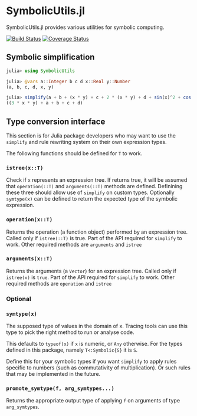 # SymbolicUtils.jl

SymbolicUtils.jl provides various utilities for symbolic computing.

[![Build Status](https://travis-ci.org/shashi/SymbolicUtils.jl.svg?branch=master)](https://travis-ci.org/shashi/SymbolicUtils.jl)  [![Coverage Status](https://coveralls.io/repos/github/shashi/SymbolicUtils.jl/badge.svg?branch=master)](https://coveralls.io/github/shashi/SymbolicUtils.jl?branch=master)

## Symbolic simplification

```julia
julia> using SymbolicUtils

julia> @vars a::Integer b c d x::Real y::Number
(a, b, c, d, x, y)

julia> simplify(a + b + (x * y) + c + 2 * (x * y) + d + sin(x)^2 + cos(x)^2 - y^0)
((3 * x * y) + a + b + c + d)
```

## Type conversion interface

This section is for Julia package developers who may want to use the `simplify` and rule rewriting system on their own expression types.

The following functions should be defined for `T` to work.

### `istree(x::T)`

Check if `x` represents an expression tree. If returns true,
it will be assumed that `operation(::T)` and `arguments(::T)`
methods are defined. Definining these three should allow use
of `simplify` on custom types. Optionally `symtype(x)` can be
defined to return the expected type of the symbolic expression.

### `operation(x::T)`

Returns the operation (a function object) performed by an expression
tree. Called only if `istree(::T)` is true. Part of the API required
for `simplify` to work. Other required methods are `arguments` and `istree`

### `arguments(x::T)`

Returns the arguments (a `Vector`) for an expression tree.
Called only if `istree(x)` is `true`. Part of the API required
for `simplify` to work. Other required methods are `operation` and `istree`


### Optional

### `symtype(x)`

The supposed type of values in the domain of x. Tracing tools can use this type to
pick the right method to run or analyse code.

This defaults to `typeof(x)` if `x` is numeric, or `Any` otherwise.
For the types defined in this package, namely `T<:Symbolic{S}` it is `S`.

Define this for your symbolic types if you want `simplify` to apply rules
specific to numbers (such as commutativity of multiplication). Or such
rules that may be implemented in the future.

### `promote_symtype(f, arg_symtypes...)`

Returns the appropriate output type of applying `f` on arguments of type `arg_symtypes`.

